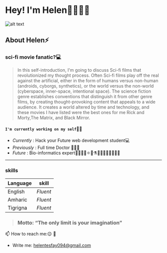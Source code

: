 # Hey! I'm Helen👋👩🏾‍💻

![alt text](https://avatars.githubusercontent.com/u/108398781?s=400&u=718ef1209895dd423ffa838f7aca7cd7d3453fba&v=4)

## About Helen⚡

### sci-fi movie fanatic?💻

> In this self-introduction, I'm going to discuss Sci-fi films that
> revolutionized my thought process. Often Sci-fi films play off the real
> against the artificial, either in the form of humans versus non-human
> (androids, cyborgs, synthetics), or the world versus the non-world
> (cyberspace, inner-space, intentional space). The science fiction genre
> establishes conventions that distinguish it from other genre films, by
> creating thought-provoking content that appeals to a wide audience. It creates
> a world altered by time and technology, and these movies I have listed were
> the best ones for me Rick and Morty,The Matrix, and Black Mirror.

#### `I'm currently working on my self`👀😉

- _Currently_ : Hack your Future web development student💻
- _Previously_ : Full time Doctor 👩🏽‍🔬
- _Future_ : Bio-informatics expert👩🏻‍🔬🧬⚛️🧪⚗️🧫👩🏽‍🔬👩🏾‍💻🔬

---

### skills

| Language | skill    |
| -------- | -------- |
| English  | _Fluent_ |
| Amharic  | _Fluent_ |
| Tigrigna | _Fluent_ |

> ### **Motto: “The only limit is your imagination”**

📫 How to reach me:😉 🤘

- Write me: helentesfay094@gmail.com
